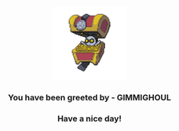 <p align="center">
            <img src="https://raw.githubusercontent.com/PokeAPI/sprites/master/sprites/pokemon/999.png" width="150" height="150">
          </p>
          <h3 align="center">You have been greeted by - <b>GIMMIGHOUL</b></h3>
          <h3 align="center">Have a nice day!</h3>
